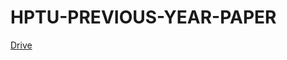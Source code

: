 # HPTU-PREVIOUS-YEAR-PAPER

[Drive](https://drive.google.com/drive/folders/1bG4bGhSJZer-nEd5b_3QSjBECIoWAJUz?usp=sharing)
